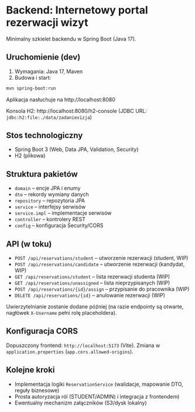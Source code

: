 # Backend: Internetowy portal rezerwacji wizyt

Minimalny szkielet backendu w Spring Boot (Java 17).

## Uruchomienie (dev)

1. Wymagania: Java 17, Maven
2. Budowa i start:

```bash
mvn spring-boot:run
```

Aplikacja nasłuchuje na http://localhost:8080

Konsola H2: http://localhost:8080/h2-console (JDBC URL: `jdbc:h2:file:./data/zadanievizja`)

## Stos technologiczny
- Spring Boot 3 (Web, Data JPA, Validation, Security)
- H2 (plikowa)

## Struktura pakietów
- `domain` – encje JPA i enumy
- `dto` – rekordy wymiany danych
- `repository` – repozytoria JPA
- `service` – interfejsy serwisów
- `service.impl` – implementacje serwisów
- `controller` – kontrolery REST
- `config` – konfiguracja Security/CORS

## API (w toku)
- `POST /api/reservations/student` – utworzenie rezerwacji (student, WIP)
- `POST /api/reservations/candidate` – utworzenie rezerwacji (kandydat, WIP)
- `GET /api/reservations/student` – lista rezerwacji studenta (WIP)
- `GET /api/reservations/unassigned` – lista nieprzypisanych (WIP)
- `POST /api/reservations/{id}/assign` – przypisanie do pracownika (WIP)
- `DELETE /api/reservations/{id}` – anulowanie rezerwacji (WIP)

Uwierzytelnianie zostanie dodane później (na razie endpointy są otwarte, nagłówek `X-Username` pełni rolę placeholdera).

## Konfiguracja CORS
Dopuszczony frontend: `http://localhost:5173` (Vite). Zmiana w `application.properties` (`app.cors.allowed-origins`).

## Kolejne kroki
- Implementacja logiki `ReservationService` (walidacje, mapowanie DTO, reguły biznesowe)
- Prosta autoryzacja ról (STUDENT/ADMIN) i integracja z frontendem)
- Ewentualny mechanizm załączników (S3/dysk lokalny)

